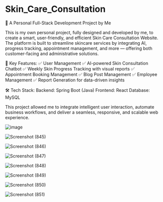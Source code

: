 # Skin_Care_Consultation
🚀 A Personal Full-Stack Development Project by Me

This is my own personal project, fully designed and developed by me, to create a smart, user-friendly, and efficient Skin Care Consultation Website. The platform is built to streamline skincare services by integrating AI, progress tracking, appointment management, and more — offering both customer-facing and administrative solutions.

🔹 Key Features:
✅ User Management
✅ AI-powered Skin Consultation Chatbot
✅ Weekly Skin Progress Tracking with visual reports
✅ Appointment Booking Management
✅ Blog Post Management
✅ Employee Management
✅ Report Generation for data-driven insights

🛠️ Tech Stack:
Backend: Spring Boot (Java)
Frontend: React
Database: MySQL

This project allowed me to integrate intelligent user interaction, automate business workflows, and deliver a seamless, responsive, and scalable web experience.

![image](https://github.com/user-attachments/assets/a55aadab-105c-46be-93dc-ba4f329cc044)

![Screenshot (845)](https://github.com/user-attachments/assets/9971396f-9bcd-43da-881e-0c38c61b0b3a)

![Screenshot (846)](https://github.com/user-attachments/assets/eee43464-1e66-413b-be4b-9e5dd63a2061)

![Screenshot (847)](https://github.com/user-attachments/assets/4298e475-2bae-4a5a-a8d0-93800a41f81e)

![Screenshot (848)](https://github.com/user-attachments/assets/77a4d07f-d5eb-4786-ac57-931742480cda)

![Screenshot (849)](https://github.com/user-attachments/assets/3836dad3-7a7b-4b13-80d1-0ec4026b7eb4)

![Screenshot (850)](https://github.com/user-attachments/assets/e4df9dde-b1fe-4489-84cc-68e4379c6d60)

![Screenshot (851)](https://github.com/user-attachments/assets/8078e70b-6478-4266-a515-4d4a8483de8a)







